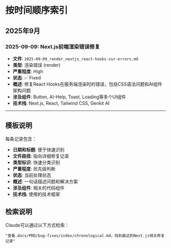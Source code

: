 # 按时间顺序索引

## 2025年9月

### 2025-09-09: Next.js前端渲染错误修复
- **文件**: `2025-09-09_render_nextjs_react-hooks-ssr-errors.md`
- **类型**: 渲染错误 (render)
- **严重程度**: High
- **状态**: ✅ Fixed
- **概述**: 修复React Hooks在服务端渲染时的错误，包括CSS语法问题和AI组件架构问题
- **涉及组件**: Button, AI-Help, Toast, Loading等多个UI组件
- **技术栈**: Next.js, React, Tailwind CSS, Genkit AI

---

## 模板说明

每条记录包含：
- **日期和标题**: 便于快速识别
- **文件路径**: 指向详细修复记录
- **类型标识**: 快速分类识别
- **严重程度**: 优先级判断
- **状态**: 当前处理状态
- **概述**: 一句话描述问题和解决方案
- **涉及组件**: 相关的代码组件
- **技术栈**: 使用的技术框架

## 检索说明

Claude可以通过以下方式检索：
```
"查看.docs/PRD/bug-fixes/index/chronological.md，找到最近的Next.js相关修复记录"
```